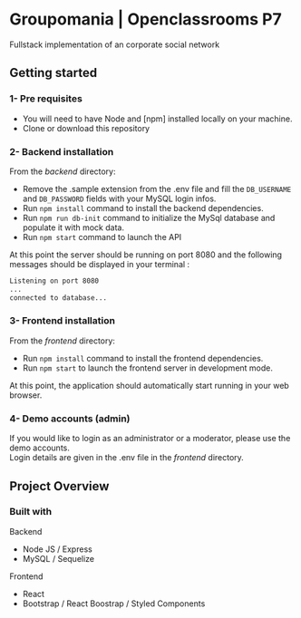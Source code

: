 # Groupomania | Openclassrooms P7

Fullstack implementation of an corporate social network

## Getting started

### 1- Pre requisites

- You will need to have Node and [npm] installed locally on your machine.
- Clone or download this repository

### 2- Backend installation

From the _backend_ directory:

- Remove the .sample extension from the .env file and fill the `DB_USERNAME` and `DB_PASSWORD` fields with your MySQL login infos.
- Run `npm install` command to install the backend dependencies.
- Run `npm run db-init` command to initialize the MySql database and populate it with mock data.
- Run `npm start` command to launch the API

At this point the server should be running on port 8080 and the following messages should be displayed in your terminal :

```bash
Listening on port 8080
...
connected to database...
```

### 3- Frontend installation

From the _frontend_ directory:

- Run `npm install` command to install the frontend dependencies.
- Run `npm start` to launch the frontend server in development mode.

At this point, the application should automatically start running in your web browser.

### 4- Demo accounts (admin)

If you would like to login as an administrator or a moderator, please use the demo accounts.  
Login details are given in the .env file in the _frontend_ directory.

## Project Overview

### Built with

Backend

- Node JS / Express
- MySQL / Sequelize

Frontend

- React
- Bootstrap / React Boostrap / Styled Components

